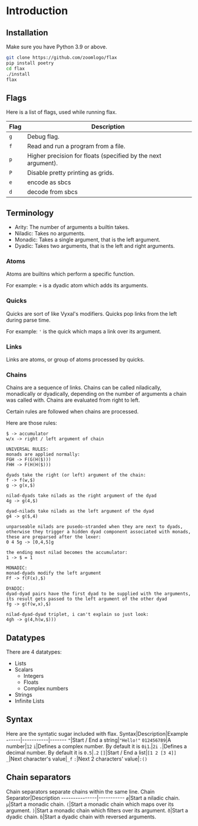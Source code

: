 # Introduction

## Installation
Make sure you have Python 3.9 or above.
<!-- ```sh -->
<!-- git clone https://github.com/zoomlogo/flax -->
<!-- pip install poetry -->
<!-- cd flax -->
<!-- poetry install -->
<!-- poetry run python -m flax <flags, etc> -->
<!-- ``` -->
```sh
git clone https://github.com/zoomlogo/flax
pip install poetry
cd flax
./install
flax
```

## Flags
Here is a list of flags, used while running flax.

Flag|Description
----|-----------
`g`|Debug flag.
`f`|Read and run a program from a file.
`p`|Higher precision for floats (specified by the next argument).
`P`|Disable pretty printing as grids.
`e`|encode as sbcs
`d`|decode from sbcs

## Terminology

- Arity: The number of arguments a builtin takes.
- Niladic: Takes no arguments.
- Monadic: Takes a single argument, that is the left argument.
- Dyadic: Takes two arguments, that is the left and right arguments.

### Atoms
Atoms are builtins which perform a specific function.

For example: `+` is a dyadic atom which adds its arguments.

### Quicks
Quicks are sort of like Vyxal's modifiers.
Quicks pop links from the left during parse time.

For example: `'` is the quick which maps a link over its argument.

### Links
Links are atoms, or group of atoms processed by quicks.

### Chains
Chains are a sequence of links.
Chains can be called niladically, monadically or dyadically, depending on the number of arguments a chain was called with.
Chains are evaluated from right to left.

Certain rules are followed when chains are processed.

Here are those rules:
```
$ -> accumulator
w/x -> right / left argument of chain

UNIVERSAL RULES:
monads are applied normally:
FGH -> F(G(H($)))
FHH -> F(H(H($)))

dyads take the right (or left) argument of the chain:
f -> f(w,$)
g -> g(x,$)

nilad-dyads take nilads as the right argument of the dyad
4g -> g(4,$)

dyad-nilads take nilads as the left argument of the dyad
g4 -> g($,4)

unparseable nilads are pusedo-stranded when they are next to dyads, otherwise they trigger a hidden dyad component associated with monads, these are preparsed after the lexer:
0 4 5g -> [0,4,5]g

the ending most nilad becomes the accumulator:
1 -> $ = 1

MONADIC:
monad-dyads modify the left argument
Ff -> f(F(x),$)

DYADIC:
dyad-dyad pairs have the first dyad to be supplied with the arguments, its result gets passed to the left argument of the other dyad
fg -> g(f(w,x),$)

nilad-dyad-dyad triplet, i can't explain so just look:
4gh -> g(4,h(w,$)))
```

## Datatypes
There are 4 datatypes:
- Lists
- Scalars
  - Integers
  - Floats
  - Complex numbers
- Strings
- Infinite Lists

## Syntax

Here are the syntatic sugar included with flax.
Syntax|Description|Example
------|-----------|-------
`"`|Start / End a string|`"Hello!"`
`012456789`|A number|`12`
`i`|Defines a complex number. By default it is `0i1`.|`2i`
`.`|Defines a decimal number. By default it is `0.5`|`.2`
`[]`|Start / End a list|`[1 2 [3 4]]`
`_`|Next character's value|`_f`
`:`|Next 2 characters' value|`:()`

## Chain separators
Chain separators separate chains within the same line.
Chain Separator|Description
---------------|-----------
`ø`|Start a niladic chain.
`µ`|Start a monadic chain.
`(`|Start a monadic chain which maps over its argument.
`)`|Start a monadic chain which filters over its argument.
`ð`|Start a dyadic chain.
`ɓ`|Start a dyadic chain with reversed arguments.
